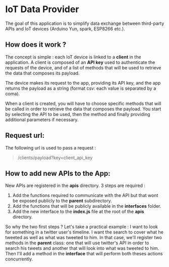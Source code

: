 # IoT Data Provider

The goal of this application is to simplify data exchange between third-party APIs and IoT devices (Arduino Yun, spark, ESP8266 etc.).   

## How does it work ?
The concept is simple : each IoT device is linked to a **client** in the application. A client is composed of an **API key** used to authenticate the requests of the device, and of a list of methods that will be used to retrieve the data that composes its payload. 

The device makes its request to the app, providing its API key, and the app returns the payload as a string (format csv: each value is separated by a coma). 

When a client is created, you will have to choose specific methods that will be called in order to retrieve the data that composes the payload. You start by selecting the API to be used, then the method and finally providing additional parameters if necessary.  

## Request url:
The following url is used to pass a request : 
> /clients/payload?key=client_api_key


## How to add new APIs to the App:
New APIs are registered in the **apis** directory. 3 steps are required : 
1. Add the functions required to communicate with the API but that wont be exposed publicly to the **parent** subdirectory. 
2. Add the functions that will be publicly available in the **interfaces** folder. 
3. Add the new interface to the **index.js** file at the root of the **apis** directory. 

So why the two first steps ? Let's take a practical example : I want to look for something in a twitter user's timeline. I want the search to cover what he tweeted as well as what was tweeted to him. In that case, we'll register two methods in the **parent** class: one that will use twitter's API in order to search his tweets and another that will look into what was tweeted to him. Then I'll add a method in the **interface** that will perform both theses actions concurrently. 